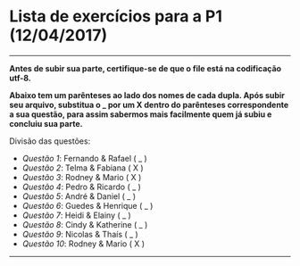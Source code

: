 # Lista de exercícios para a P1 (12/04/2017)

***

**Antes de subir sua parte, certifique-se de que o file está na codificação utf-8.**

**Abaixo tem um parênteses ao lado dos nomes de cada dupla. Após subir seu arquivo, substitua o _ por um X dentro do parênteses
  correspondente a sua questão, para assim sabermos mais facilmente quem já subiu e concluiu sua parte.**

Divisão das questões:

* *Questão 1*: Fernando & Rafael ( _ )
* *Questão 2*: Telma & Fabiana ( X )
* *Questão 3*: Rodney & Mario ( X )
* *Questão 4*: Pedro & Ricardo ( _ )
* *Questão 5*: André & Daniel ( _ )
* *Questão 6*: Guedes & Henrique ( _ )
* *Questão 7*: Heidi & Elainy ( _ )
* *Questão 8*: Cindy & Katherine ( _ )
* *Questão 9*: Nicolas & Thaís ( _ )
* *Questão 10*: Rodney & Mario ( X )

***
